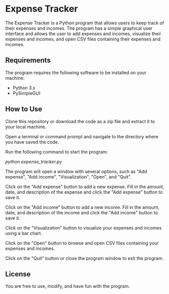 # Expense Tracker

The Expense Tracker is a Python program that allows users to keep track of their expenses and incomes. The program has a simple graphical user interface and allows the user to add expenses and incomes, visualize their expenses and incomes, and open CSV files containing their expenses and incomes.

## Requirements

The program requires the following software to be installed on your machine:

- Python 3.x
- PySimpleGUI

## How to Use

Clone this repository or download the code as a zip file and extract it to your local machine.

Open a terminal or command prompt and navigate to the directory where you have saved the code.

Run the following command to start the program:

_python expense_tracker.py_

The program will open a window with several options, such as "Add expense", "Add income", "Visualization", "Open", and "Quit".

Click on the "Add expense" button to add a new expense. Fill in the amount, date, and description of the expense and click the "Add expense" button to save it.

Click on the "Add income" button to add a new income. Fill in the amount, date, and description of the income and click the "Add income" button to save it.

Click on the "Visualization" button to visualize your expenses and incomes using a bar chart.

Click on the "Open" button to browse and open CSV files containing your expenses and incomes.

Click on the "Quit" button or close the program window to exit the program.

## License

You are free to use, modify, and have fun with the program.
